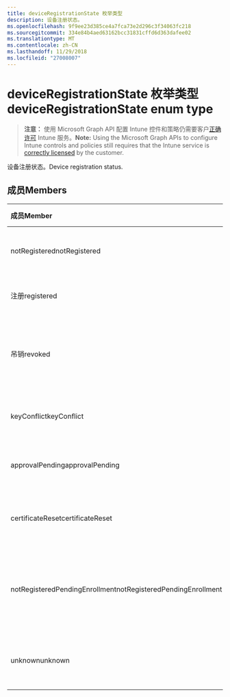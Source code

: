 ```yaml
---
title: deviceRegistrationState 枚举类型
description: 设备注册状态。
ms.openlocfilehash: 9f9ee23d385ce4a7fca73e2d296c3f34063fc218
ms.sourcegitcommit: 334e84b4aed63162bcc31831cffd6d363dafee02
ms.translationtype: MT
ms.contentlocale: zh-CN
ms.lasthandoff: 11/29/2018
ms.locfileid: "27008007"
---
```

# <a name="deviceregistrationstate-enum-type"></a><span data-ttu-id="7e4c6-103">deviceRegistrationState 枚举类型</span><span class="sxs-lookup"><span data-stu-id="7e4c6-103">deviceRegistrationState enum type</span></span>

> <span data-ttu-id="7e4c6-104">**注意：** 使用 Microsoft Graph API 配置 Intune 控件和策略仍需要客户[正确许可](https://go.microsoft.com/fwlink/?linkid=839381) Intune 服务。</span><span class="sxs-lookup"><span data-stu-id="7e4c6-104">**Note:** Using the Microsoft Graph APIs to configure Intune controls and policies still requires that the Intune service is [correctly licensed](https://go.microsoft.com/fwlink/?linkid=839381) by the customer.</span></span>

<span data-ttu-id="7e4c6-105">设备注册状态。</span><span class="sxs-lookup"><span data-stu-id="7e4c6-105">Device registration status.</span></span>
## <a name="members"></a><span data-ttu-id="7e4c6-106">成员</span><span class="sxs-lookup"><span data-stu-id="7e4c6-106">Members</span></span>
|<span data-ttu-id="7e4c6-107">成员</span><span class="sxs-lookup"><span data-stu-id="7e4c6-107">Member</span></span>|<span data-ttu-id="7e4c6-108">值</span><span class="sxs-lookup"><span data-stu-id="7e4c6-108">Value</span></span>|<span data-ttu-id="7e4c6-109">说明</span><span class="sxs-lookup"><span data-stu-id="7e4c6-109">Description</span></span>|
|:---|:---|:---|
|<span data-ttu-id="7e4c6-110">notRegistered</span><span class="sxs-lookup"><span data-stu-id="7e4c6-110">notRegistered</span></span>|<span data-ttu-id="7e4c6-111">0</span><span class="sxs-lookup"><span data-stu-id="7e4c6-111">0</span></span>|<span data-ttu-id="7e4c6-112">未注册设备。</span><span class="sxs-lookup"><span data-stu-id="7e4c6-112">The device is not registered.</span></span>|
|<span data-ttu-id="7e4c6-113">注册</span><span class="sxs-lookup"><span data-stu-id="7e4c6-113">registered</span></span>|<span data-ttu-id="7e4c6-114">2</span><span class="sxs-lookup"><span data-stu-id="7e4c6-114">2</span></span>|<span data-ttu-id="7e4c6-115">已注册设备。</span><span class="sxs-lookup"><span data-stu-id="7e4c6-115">The device is registered.</span></span>|
|<span data-ttu-id="7e4c6-116">吊销</span><span class="sxs-lookup"><span data-stu-id="7e4c6-116">revoked</span></span>|<span data-ttu-id="7e4c6-117">3</span><span class="sxs-lookup"><span data-stu-id="7e4c6-117">3</span></span>|<span data-ttu-id="7e4c6-118">已阻止、 擦除或停用该设备。</span><span class="sxs-lookup"><span data-stu-id="7e4c6-118">The device has been blocked, wiped or retired.</span></span>|
|<span data-ttu-id="7e4c6-119">keyConflict</span><span class="sxs-lookup"><span data-stu-id="7e4c6-119">keyConflict</span></span>|<span data-ttu-id="7e4c6-120">4</span><span class="sxs-lookup"><span data-stu-id="7e4c6-120">4</span></span>|<span data-ttu-id="7e4c6-121">设备具有键冲突。</span><span class="sxs-lookup"><span data-stu-id="7e4c6-121">The device has a key conflict.</span></span>|
|<span data-ttu-id="7e4c6-122">approvalPending</span><span class="sxs-lookup"><span data-stu-id="7e4c6-122">approvalPending</span></span>|<span data-ttu-id="7e4c6-123">5</span><span class="sxs-lookup"><span data-stu-id="7e4c6-123">5</span></span>|<span data-ttu-id="7e4c6-124">设备是待审批状态。</span><span class="sxs-lookup"><span data-stu-id="7e4c6-124">The device is pending approval.</span></span>|
|<span data-ttu-id="7e4c6-125">certificateReset</span><span class="sxs-lookup"><span data-stu-id="7e4c6-125">certificateReset</span></span>|<span data-ttu-id="7e4c6-126">6</span><span class="sxs-lookup"><span data-stu-id="7e4c6-126">6</span></span>|<span data-ttu-id="7e4c6-127">设备证书已被重置。</span><span class="sxs-lookup"><span data-stu-id="7e4c6-127">The device certificate has been reset.</span></span>|
|<span data-ttu-id="7e4c6-128">notRegisteredPendingEnrollment</span><span class="sxs-lookup"><span data-stu-id="7e4c6-128">notRegisteredPendingEnrollment</span></span>|<span data-ttu-id="7e4c6-129">7</span><span class="sxs-lookup"><span data-stu-id="7e4c6-129">7</span></span>|<span data-ttu-id="7e4c6-130">未注册设备以及待处理的注册。</span><span class="sxs-lookup"><span data-stu-id="7e4c6-130">The device is not registered and pending enrollment.</span></span>|
|<span data-ttu-id="7e4c6-131">unknown</span><span class="sxs-lookup"><span data-stu-id="7e4c6-131">unknown</span></span>|<span data-ttu-id="7e4c6-132">8</span><span class="sxs-lookup"><span data-stu-id="7e4c6-132">8</span></span>|<span data-ttu-id="7e4c6-133">未知设备注册状态。</span><span class="sxs-lookup"><span data-stu-id="7e4c6-133">The device registration status is unknown.</span></span>|



